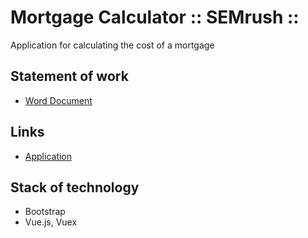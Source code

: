 # Mortgage Calculator :: SEMrush ::

Application for calculating the cost of a mortgage

## Statement of work
- [Word Document](https://github.com/BobrikovAleksey/TestTasks/blob/master/MortgageCalculator/SEMrush.%20Test.%20Frontend%20Intern.docx?raw=true)

## Links
- [Application](https://bobrikovaleksey.github.io/TestTasks/MortgageCalculator_SEMrush/)

## Stack of technology
- Bootstrap
- Vue.js, Vuex
